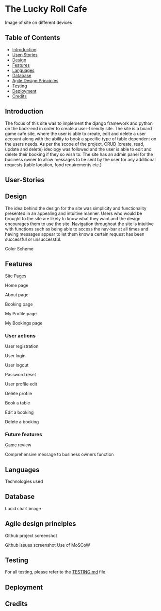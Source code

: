 # The Lucky Roll Cafe

Image of site on different devices

## Table of Contents

- [Introduction](#introduction)
- [User-Stories](#user-stories)
- [Design](#design)
- [Features](#features)
- [Languages](#languages)
- [Database](#database)
- [Agile Design Principles](#agile-design-principles)
- [Testing](#testing)
- [Deployment](#deployment)
- [Credits](#credits)

## Introduction

The focus of this site was to implement the django framework and python on the back-end in order to create a user-friendly site. The site is a board game cafe site, where the user is able to create, edit and delete a user account along with the ability to book a specific type of table dependent on the users needs. As per the scope of the project, CRUD (create, read, update and delete) ideology was followed and the user is able to edit and delete their booking if they so wish to. The site has an admin panel for the business owner to allow messages to be sent by the user for any additional requests (table location, food requirements etc.)

## User-Stories

## Design

The idea behind the design for the site was simplicity and functionality presented in an appealing and intuitive manner. Users who would be brought to the site are likely to know what they want and the design encourages them to use the site. Navigation throughout the site is intuitive with functions such as being able to access the nav-bar at all times and having messages appear to let them know a certain request has been successful or unsuccessful.

Color Scheme

## Features

Site Pages

Home page

About page

Booking page

My Profile page

My Bookings page

### User actions

User registration

User login

User logout

Password reset

User profile edit

Delete profile

Book a table

Edit a booking

Delete a booking

### Future features

Game review 

Comprehensive message to business owners function

## Languages

Technologies used

## Database

Lucid chart image

## Agile design principles

Github project screenshot

Github issues screenshot
Use of MoSCoW  

## Testing

For all testing, please refer to the [TESTING.md](TESTING.md) file.

## Deployment

## Credits